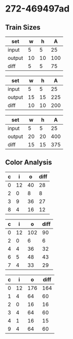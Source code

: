 # 272-469497ad
## Train Sizes

|set|w|h|A|
|---|---|---|---|
|input|5|5|25|
|output|10|10|100|
|diff|5|5|75|


|set|w|h|A|
|---|---|---|---|
|input|5|5|25|
|output|15|15|225|
|diff|10|10|200|


|set|w|h|A|
|---|---|---|---|
|input|5|5|25|
|output|20|20|400|
|diff|15|15|375|


## Color Analysis

|c|i|o|diff|
|---|---|---|---|
|0|12|40|28|
|2|0|8|8|
|3|9|36|27|
|8|4|16|12|


|c|i|o|diff|
|---|---|---|---|
|0|12|102|90|
|2|0|6|6|
|4|4|36|32|
|6|5|48|43|
|7|4|33|29|


|c|i|o|diff|
|---|---|---|---|
|0|12|176|164|
|1|4|64|60|
|2|0|16|16|
|3|4|64|60|
|4|1|16|15|
|9|4|64|60|


